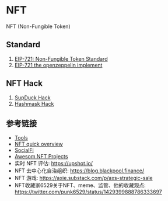 # NFT 
NFT (Non-Fungible Token)

## Standard
1. [EIP-721: Non-Fungible Token Standard](https://eips.ethereum.org/EIPS/eip-721)
2. [EIP-721 the openzeppelin implement](https://learnblockchain.cn/article/3041)


## NFT Hack
1. [SupDuck Hack](https://learnblockchain.cn/article/2939)
2. [Hashmask Hack](https://learnblockchain.cn/article/2885)

## 参考链接

- [Tools](https://mp.weixin.qq.com/s/DrLCx2L7PgjsAWoYnF8Ysw)
- [NFT quick overview](https://andrewsteinwold.substack.com/p/-quick-overview-of-the-nft-ecosystem)
- [SocialFi](https://inewsdb.com/%E5%8A%A0%E5%AF%86%E8%B2%A8%E5%B9%A3/%E7%A4%BE%E4%BA%A4%E4%BB%A3%E5%B9%A3%E4%B8%8D%E6%96%B7%E9%80%B2%E5%8C%96%EF%BC%8C-socialfi-%E6%9C%83%E6%88%90%E7%82%BA-gamefi-%E5%BE%8C%E4%B8%8B%E5%80%8B%E7%86%B1%E9%BB%9E%E5%97%8E%EF%BC%9F/)
- [Awesom NFT Projects](https://thedailyape.notion.site/4aae0799b1f84b21b9e402fb0b489b05?v=baa5e17983ec4b179c0160d8745a1742)  
- 实时 NFT 评估:  https://upshot.io/  
- NFT 去中心化自治组织: https://blog.blackpool.finance/  
- NFT 游戏: https://axie.substack.com/p/axs-strategic-sale   
- NFT收藏家6529关于NFT、meme、监管、他的收藏观点: https://twitter.com/punk6529/status/1429399888786333697  